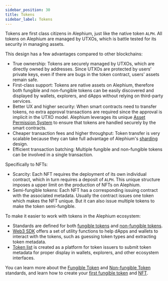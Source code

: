 ```yaml
---
sidebar_position: 30
title: Tokens
sidebar_label: Tokens
---
```


Tokens are first class citizens in Alephium, just like the native
token `ALPH`. All tokens on Alephium are managed by UTXOs, which is
battle tested for its security in managing assets.

This design has a few advantages compared to other blockchains:

- True ownership: Tokens are securely managed by UTXOs, which are
  directly owned by addresses. Since UTXOs are protected by users'
  private keys, even if there are bugs in the token contract, users'
  assets remain safe.
- First-class support: Tokens are native assets on Alephium, therefore
  both fungible and non-fungible tokens can be easily discovered and
  displayed by wallets, explorers, and dApps without relying on
  third-party services.
- Better UX and higher security: When smart contracts need to transfer
  tokens, no extra approval transactions are required since the
  approval is implicit in the UTXO model. Alephium leverages its
  unique [Asset Permission
  System](/dapps/concepts/asset-permission-system) to ensure that
  tokens are handled securely by the smart contracts.
- Cheaper transaction fees and higher throughput: Token transfer is
  very scalable because they can take full advantage of Alephium's
  [sharding](/misc/glossary.md#sharding) design.
- Efficient transaction batching: Multiple fungible and non-fungible
  tokens can be involved in a single transaction.

Specifically to NFTs:

- Scarcity: Each NFT requires the deployment of its own individual
  contract, which in turn requires a deposit of `ALPH`. This unique
  structure imposes a upper limit on the production of NFTs on
  Alephium.
- Semi-fungible tokens: Each NFT has a corresponding issuing contract
  with the associated metadata. Usually the contract issues one token
  which makes the NFT unique. But it can also issue multiple tokens
  to make the token semi-fungible.

To make it easier to work with tokens in the Alephium ecosystem:

- Standards are defined for both [fungible
  tokens](/dapps/standards/fungible-tokens) and [non-fungible
  tokens](/dapps/standards/non-fungible-tokens).
- [Web3 SDK](/dapps/sdk/getting-started) offers a set of utility
  functions to help dApps and wallets to interact with the tokens,
  such as guessing token types and extracting token metadata.
- [Token list](https://github.com/alephium/token-list) is created as a
  platform for token issuers to submit token metadata for proper
  display in wallets, explorers, and other ecosystem interfaces. 

You can learn more about the [Fungible Token](/dapps/standards/fungible-tokens) and [Non-fungible Token
](/dapps/standards/non-fungible-tokens) standards, and learn how to
create your [first fungible token](/dapps/tutorial/first-fungible-token) and [NFT](/dapps/tutorial/first-nft).
